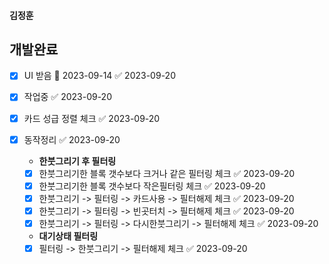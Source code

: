 

#### 김정훈


## 개발완료




- [x] UI 받음 🛫 2023-09-14 ✅ 2023-09-20
- [x] 작업중 ✅ 2023-09-20

- [x] 카드 성급 정렬 체크 ✅ 2023-09-20
- [x] 동작정리 ✅ 2023-09-20
	- **한붓그리기 후 필터링**
	- [x] 한붓그리기한 블록 갯수보다 크거나 같은 필터링 체크 ✅ 2023-09-20
	- [x] 한붓그리기한 블록 갯수보다 작은필터링 체크 ✅ 2023-09-20
	- [x] 한붓그리기 -> 필터링 -> 카드사용 -> 필터해제 체크 ✅ 2023-09-20
	- [x] 한붓그리기 -> 필터링 -> 빈곳터치 -> 필터해제 체크 ✅ 2023-09-20
	- [x] 한붓그리기 -> 필터링 -> 다시한붓그리기 -> 필터해제 체크 ✅ 2023-09-20
	- **대기상태 필터링**
	- [x] 필터링 -> 한붓그리기 -> 필터해제 체크 ✅ 2023-09-20
